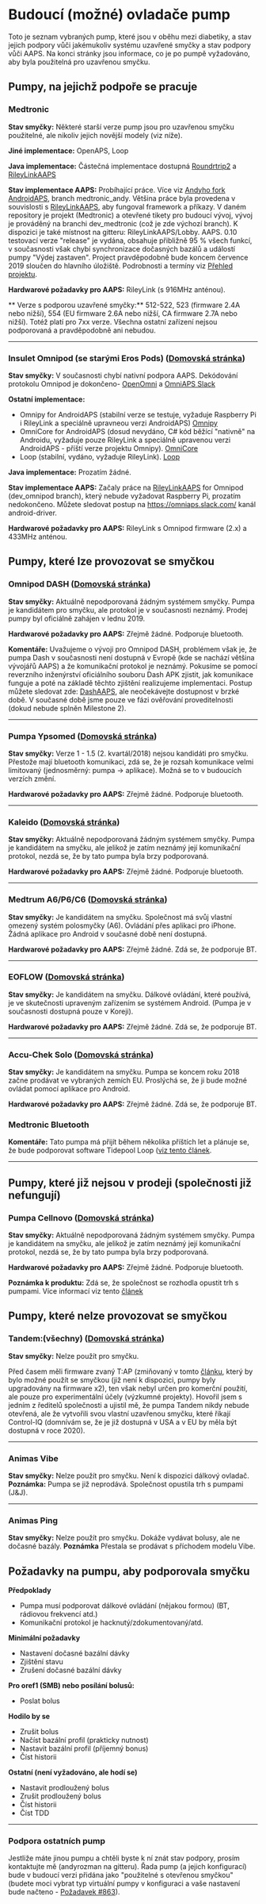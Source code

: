 # Budoucí (možné) ovladače pump

Toto je seznam vybraných pump, které jsou v oběhu mezi diabetiky, a stav jejich podpory vůči jakémukoliv systému uzavřené smyčky a stav podpory vůči AAPS. Na konci stránky jsou informace, co je po pumpě vyžadováno, aby byla použitelná pro uzavřenou smyčku.

## Pumpy, na jejichž podpoře se pracuje

### Medtronic

**Stav smyčky:** Některé starší verze pump jsou pro uzavřenou smyčku použitelné, ale nikoliv jejich novější modely (viz níže).

**Jiné implementace:** OpenAPS, Loop

**Java implementace:** Částečná implementace dostupná [Roundrtrip2](https://github.com/TC2013/Roundtrip2) a [RileyLinkAAPS](https://github.com/andyrozman/RileyLinkAAPS)

**Stav implementace AAPS:** Probíhající práce. Více viz [Andyho fork AndroidAPS](https://github.com/andyrozman/AndroidAPS), branch medtronic_andy. Většina práce byla provedena v souvislosti s [RileyLinkAAPS](https://github.com/andyrozman/RileyLinkAAPS), aby fungoval framework a příkazy. V daném repository je projekt (Medtronic) a otevřené tikety pro budoucí vývoj, vývoj je prováděný na branchi dev_medtronic (což je zde výchozí branch). K dispozici je také místnost na gitteru: RileyLinkAAPS/Lobby. AAPS. 0.10 testovací verze "release" je vydána, obsahuje přibližně 95 % všech funkcí, v současnosti však chybí synchronizace dočasných bazálů a událostí pumpy "Výdej zastaven". Project pravděpodobně bude koncem července 2019 sloučen do hlavního úložiště. Podrobnosti a termíny viz [Přehled projektu](https://github.com/andyrozman/RileyLinkAAPS/projects/1).

**Hardwarové požadavky pro AAPS:** RileyLink (s 916MHz anténou).

** Verze s podporou uzavřené smyčky:** 512-522, 523 (firmware 2.4A nebo nižší), 554 (EU firmware 2.6A nebo nižší, CA firmware 2.7A nebo nižší). Totéž platí pro 7xx verze. Všechna ostatní zařízení nejsou podporovaná a pravděpodobně ani nebudou.

* * *

### Insulet Omnipod (se starými Eros Pods) ([Domovská stránka](https://www.myomnipod.com/en-gb/about/how-to-use))

**Stav smyčky:** V současnosti chybí nativní podpora AAPS. Dekódování protokolu Omnipod je dokončeno- [OpenOmni](http://www.openomni.org/) a [OmniAPS Slack](https://omniaps.slack.com/)

**Ostatní implementace:**

- Omnipy for AndroidAPS (stabilní verze se testuje, vyžaduje Raspberry Pi i RileyLink a speciálně upravneou verzi AndroidAPS) [Omnipy](https://github.com/winemug/omnipy)
- OmniCore for AndroidAPS (dosud nevydáno, C# kód běžící "nativně" na Androidu, vyžaduje pouze RileyLink a speciálně upravenou verzi AndroidAPS - příští verze projektu Omnipy). [OmniCore](https://github.com/winemug/OmniCore)
- Loop (stabilní, vydáno, vyžaduje RileyLink). [Loop](https://loopkit.github.io/loopdocs/)

**Java implementace:** Prozatím žádné.

**Stav implementace AAPS:** Začaly práce na [RileyLinkAAPS](https://github.com/bartsopers/RileyLinkAAPS/) for Omnipod (dev_omnipod branch), který nebude vyžadovat Raspberry Pi, prozatím nedokončeno. Můžete sledovat postup na https://omniaps.slack.com/ kanál android-driver.

**Hardwarové požadavky pro AAPS:** RileyLink s Omnipod firmware (2.x) a 433MHz anténou.

## Pumpy, které lze provozovat se smyčkou

### Omnipod DASH ([Domovská stránka](https://www.myomnipod.com/DASH))

**Stav smyčky:** Aktuálně nepodporovaná žádným systémem smyčky. Pumpa je kandidátem pro smyčku, ale protokol je v současnosti neznámý. Prodej pumpy byl oficiálně zahájen v lednu 2019.

**Hardwarové požadavky pro AAPS:** Zřejmě žádné. Podporuje bluetooth.

**Komentáře:** Uvažujeme o vývoji pro Omnipod DASH, problémem však je, že pumpa Dash v současnosti není dostupná v Evropě (kde se nachází většina vývojářů AAPS) a že komunikační protokol je neznámý. Pokusíme se pomocí reverzního inženýrství oficiálního souboru Dash APK zjistit, jak komunikace funguje a poté na základě těchto zjištění realizujeme implementaci. Postup můžete sledovat zde: [DashAAPS](https://github.com/andyrozman/DashAAPS/projects/1), ale neočekávejte dostupnost v brzké době. V současné době jsme pouze ve fázi ověřování proveditelnosti (dokud nebude splněn Milestone 2).

* * *

### Pumpa Ypsomed ([Domovská stránka](https://www.ypsomed.com/en/diabetes-care-mylife.html))

**Stav smyčky:** Verze 1 - 1.5 (2. kvartál/2018) nejsou kandidáti pro smyčku. Přestože mají bluetooth komunikaci, zdá se, že je rozsah komunikace velmi limitovaný (jednosměrný: pumpa -> aplikace). Možná se to v budoucích verzích změní.

**Hardwarové požadavky pro AAPS:** Zřejmě žádné. Podporuje bluetooth.

* * *

### Kaleido ([Domovská stránka](https://www.hellokaleido.com/))

**Stav smyčky:** Aktuálně nepodporovaná žádným systémem smyčky. Pumpa je kandidátem na smyčku, ale jelikož je zatím neznámý její komunikační protokol, nezdá se, že by tato pumpa byla brzy podporovaná.

**Hardwarové požadavky pro AAPS:** Zřejmě žádné. Podporuje bluetooth.

* * *

### Medtrum A6/P6/C6 ([Domovská stránka](http://www.medtrum.com/P6.html))

**Stav smyčky:** Je kandidátem na smyčku. Společnost má svůj vlastní omezený systém polosmyčky (A6). Ovládání přes aplikaci pro iPhone. Žádná aplikace pro Android v současné době není dostupná.

**Hardwarové požadavky pro AAPS:** Zřejmě žádné. Zdá se, že podporuje BT.

* * *

### EOFLOW ([Domovská stránka](http://www.eoflow.com/eng/main/main.html))

**Stav smyčky:** Je kandidátem na smyčku. Dálkové ovládání, které používá, je ve skutečnosti upraveným zařízením se systémem Android. (Pumpa je v současnosti dostupná pouze v Koreji).

**Hardwarové požadavky pro AAPS:** Zřejmě žádné. Zdá se, že podporuje BT.

* * *

### Accu-Chek Solo ([Domovská stránka](https://www.roche.com/media/releases/med-cor-2018-07-23.htm))

**Stav smyčky:** Je kandidátem na smyčku. Pumpa se koncem roku 2018 začne prodávat ve vybraných zemích EU. Proslýchá se, že ji bude možné ovládat pomocí aplikace pro Android.

**Hardwarové požadavky pro AAPS:** Zřejmě žádné. Zdá se, že podporuje BT.

### Medtronic Bluetooth

**Komentáře:** Tato pumpa má přijít během několika příštích let a plánuje se, že bude podporovat software Tidepool Loop ([viz tento článek](https://www.tidepool.org/blog/tidepool-loop-medtronic-collaboration).

* * *

## Pumpy, které již nejsou v prodeji (společnosti již nefungují)

### Pumpa Cellnovo ([Domovská stránka](https://www.cellnovo.com/en/homepage))

**Stav smyčky:** Aktuálně nepodporovaná žádným systémem smyčky. Pumpa je kandidátem na smyčku, ale jelikož je zatím neznámý její komunikační protokol, nezdá se, že by tato pumpa byla brzy podporovaná.

**Hardwarové požadavky pro AAPS:** Zřejmě žádné. Podporuje bluetooth.

**Poznámka k produktu:** Zdá se, že společnost se rozhodla opustit trh s pumpami. Více informací viz tento [článek](https://diabetogenic.wordpress.com/2019/04/01/and-then-cellnovo-disappeared/?fbclid=IwAR12Ow6gVbEOuD1zw7aNjBwqj5_aPkPipteHY1VHBvT3mchlH2y7Us6ZeAU)

## Pumpy, které nelze provozovat se smyčkou

### Tandem:(všechny) ([Domovská stránka](https://www.tandemdiabetes.com/))

**Stav smyčky:** Nelze použít pro smyčku.

Před časem měli firmware zvaný T:AP (zmiňovaný v tomto [článku](https://www.liebertpub.com/doi/full/10.1089/dia.2018.0278?url_ver=Z39.88-2003&rfr_id=ori%3Arid%3Acrossref.org&rfr_dat=cr_pub%3Dpubmed&), který by bylo možné použít se smyčkou (již není k dispozici, pumpy byly upgradovány na firmware x2), ten však nebyl určen pro komerční použití, ale pouze pro experimentální účely (výzkumné projekty). Hovořil jsem s jedním z ředitelů společnosti a ujistil mě, že pumpa Tandem nikdy nebude otevřená, ale že vytvořili svou vlastní uzavřenou smyčku, které říkají Control-IQ (domnívám se, že je již dostupná v USA a v EU by měla být dostupná v roce 2020).

* * *

### Animas Vibe

**Stav smyčky:** Nelze použít pro smyčku. Není k dispozici dálkový ovladač. **Poznámka:** Pumpa se již neprodává. Společnost opustila trh s pumpami (J&J).

* * *

### Animas Ping

**Stav smyčky:** Nelze použít pro smyčku. Dokáže vydávat bolusy, ale ne dočasné bazály. **Poznámka** Přestala se prodávat s příchodem modelu Vibe.

## Požadavky na pumpu, aby podporovala smyčku

**Předpoklady**

- Pumpa musí podporovat dálkové ovládání (nějakou formou) (BT, rádiovou frekvencí atd.)
- Komunikační protokol je hacknutý/zdokumentovaný/atd.

**Minimální požadavky**

- Nastavení dočasné bazální dávky
- Zjištění stavu
- Zrušení dočasné bazální dávky

**Pro oref1 (SMB) nebo posílání bolusů:**

- Poslat bolus

**Hodilo by se**

- Zrušit bolus
- Načíst bazální profil (prakticky nutnost)
- Nastavit bazální profil (příjemný bonus)
- Číst historii 

**Ostatní (není vyžadováno, ale hodí se)**

- Nastavit prodloužený bolus
- Zrušit prodloužený bolus
- Číst historii
- Číst TDD

* * *

### Podpora ostatních pump

Jestliže máte jinou pumpu a chtěli byste k ní znát stav podpory, prosím kontaktujte mě (andyrozman na gitteru). Řada pump (a jejich konfigurací) bude v budoucí verzi přidána jako "použitelné s otevřenou smyčkou" (budete moci vybrat typ virtuální pumpy v konfiguraci a vaše nastavení bude načteno - [Požadavek #863](https://github.com/MilosKozak/AndroidAPS/issues/863)).